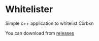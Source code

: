 # Whitelister
Simple c++ application to whitelist Cxrbxn


You can download from [releases](https://github.com/CxrbxnTeam/Whitelister/Releases)
